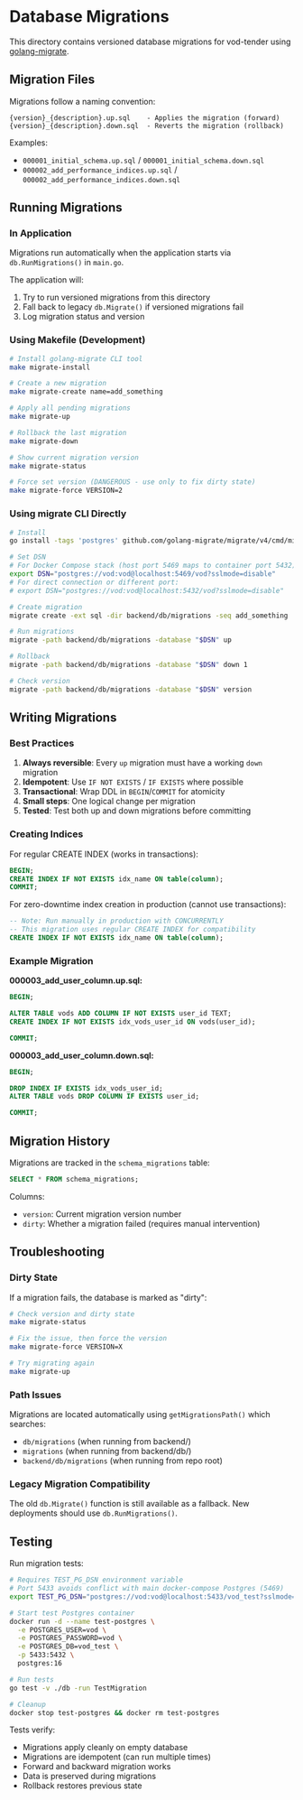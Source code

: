 # Database Migrations

This directory contains versioned database migrations for vod-tender using [golang-migrate](https://github.com/golang-migrate/migrate).

## Migration Files

Migrations follow a naming convention:
```
{version}_{description}.up.sql    - Applies the migration (forward)
{version}_{description}.down.sql  - Reverts the migration (rollback)
```

Examples:
- `000001_initial_schema.up.sql` / `000001_initial_schema.down.sql`
- `000002_add_performance_indices.up.sql` / `000002_add_performance_indices.down.sql`

## Running Migrations

### In Application

Migrations run automatically when the application starts via `db.RunMigrations()` in `main.go`.

The application will:
1. Try to run versioned migrations from this directory
2. Fall back to legacy `db.Migrate()` if versioned migrations fail
3. Log migration status and version

### Using Makefile (Development)

```bash
# Install golang-migrate CLI tool
make migrate-install

# Create a new migration
make migrate-create name=add_something

# Apply all pending migrations
make migrate-up

# Rollback the last migration
make migrate-down

# Show current migration version
make migrate-status

# Force set version (DANGEROUS - use only to fix dirty state)
make migrate-force VERSION=2
```

### Using migrate CLI Directly

```bash
# Install
go install -tags 'postgres' github.com/golang-migrate/migrate/v4/cmd/migrate@latest

# Set DSN
# For Docker Compose stack (host port 5469 maps to container port 5432):
export DSN="postgres://vod:vod@localhost:5469/vod?sslmode=disable"
# For direct connection or different port:
# export DSN="postgres://vod:vod@localhost:5432/vod?sslmode=disable"

# Create migration
migrate create -ext sql -dir backend/db/migrations -seq add_something

# Run migrations
migrate -path backend/db/migrations -database "$DSN" up

# Rollback
migrate -path backend/db/migrations -database "$DSN" down 1

# Check version
migrate -path backend/db/migrations -database "$DSN" version
```

## Writing Migrations

### Best Practices

1. **Always reversible**: Every `up` migration must have a working `down` migration
2. **Idempotent**: Use `IF NOT EXISTS` / `IF EXISTS` where possible
3. **Transactional**: Wrap DDL in `BEGIN`/`COMMIT` for atomicity
4. **Small steps**: One logical change per migration
5. **Tested**: Test both up and down migrations before committing

### Creating Indices

For regular CREATE INDEX (works in transactions):
```sql
BEGIN;
CREATE INDEX IF NOT EXISTS idx_name ON table(column);
COMMIT;
```

For zero-downtime index creation in production (cannot use transactions):
```sql
-- Note: Run manually in production with CONCURRENTLY
-- This migration uses regular CREATE INDEX for compatibility
CREATE INDEX IF NOT EXISTS idx_name ON table(column);
```

### Example Migration

**000003_add_user_column.up.sql:**
```sql
BEGIN;

ALTER TABLE vods ADD COLUMN IF NOT EXISTS user_id TEXT;
CREATE INDEX IF NOT EXISTS idx_vods_user_id ON vods(user_id);

COMMIT;
```

**000003_add_user_column.down.sql:**
```sql
BEGIN;

DROP INDEX IF EXISTS idx_vods_user_id;
ALTER TABLE vods DROP COLUMN IF EXISTS user_id;

COMMIT;
```

## Migration History

Migrations are tracked in the `schema_migrations` table:
```sql
SELECT * FROM schema_migrations;
```

Columns:
- `version`: Current migration version number
- `dirty`: Whether a migration failed (requires manual intervention)

## Troubleshooting

### Dirty State

If a migration fails, the database is marked as "dirty":

```bash
# Check version and dirty state
make migrate-status

# Fix the issue, then force the version
make migrate-force VERSION=X

# Try migrating again
make migrate-up
```

### Path Issues

Migrations are located automatically using `getMigrationsPath()` which searches:
- `db/migrations` (when running from backend/)
- `migrations` (when running from backend/db/)
- `backend/db/migrations` (when running from repo root)

### Legacy Migration Compatibility

The old `db.Migrate()` function is still available as a fallback. New deployments should use `db.RunMigrations()`.

## Testing

Run migration tests:
```bash
# Requires TEST_PG_DSN environment variable
# Port 5433 avoids conflict with main docker-compose Postgres (5469)
export TEST_PG_DSN="postgres://vod:vod@localhost:5433/vod_test?sslmode=disable"

# Start test Postgres container
docker run -d --name test-postgres \
  -e POSTGRES_USER=vod \
  -e POSTGRES_PASSWORD=vod \
  -e POSTGRES_DB=vod_test \
  -p 5433:5432 \
  postgres:16

# Run tests
go test -v ./db -run TestMigration

# Cleanup
docker stop test-postgres && docker rm test-postgres
```

Tests verify:
- Migrations apply cleanly on empty database
- Migrations are idempotent (can run multiple times)
- Forward and backward migration works
- Data is preserved during migrations
- Rollback restores previous state
